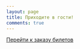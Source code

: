 ```yaml
---
layout: page
title: Приходите в гости!
comments: true
---
```


<a href="https://kompaniya-tenzor-events.timepad.ru/event/808303/" data-twf-placeholder="yes">Перейти к заказу билетов</a>

<script type="text/javascript" async="async" defer="defer" charset="UTF-8" src="https://timepad.ru/js/tpwf/loader/min/loader.js" data-timepad-customized="40370" data-twf2s-event--id="808303" data-timepad-widget-v2="event_register"></script>